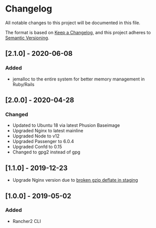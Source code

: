 # Changelog

All notable changes to this project will be documented in this file.

The format is based on [Keep a Changelog](https://keepachangelog.com/en/1.0.0/),
and this project adheres to [Semantic Versioning](https://semver.org/spec/v2.0.0.html).

## [2.1.0] - 2020-06-08

### Added

- jemalloc to the entire system for better memory management in Ruby/Rails

## [2.0.0] - 2020-04-28

### Changed

- Updated to Ubuntu 18 via latest Phusion Baseimage
- Upgraded Nginx to latest mainline
- Upgraded Node to v12
- Upgraded Passenger to 6.0.4
- Upgraded Confd to 0.15
- Changed to gpg2 instead of gpg

## [1.1.0] - 2019-12-23

- Upgrade Nginx version due to [broken gzip deflate in staging](https://trac.nginx.org/nginx/ticket/1826)

## [1.0.0] - 2019-05-02

### Added

- Rancher2 CLI
